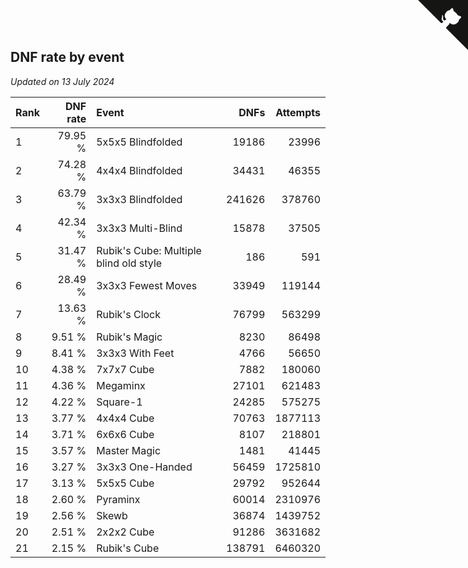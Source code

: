 ## DNF rate by event

*Updated on 13 July 2024*

| Rank | DNF rate | Event | DNFs | Attempts |
| :--- | ---: | :--- | ---: | ---: |
| 1 | 79.95 % | 5x5x5 Blindfolded | 19186 | 23996 |
| 2 | 74.28 % | 4x4x4 Blindfolded | 34431 | 46355 |
| 3 | 63.79 % | 3x3x3 Blindfolded | 241626 | 378760 |
| 4 | 42.34 % | 3x3x3 Multi-Blind | 15878 | 37505 |
| 5 | 31.47 % | Rubik's Cube: Multiple blind old style | 186 | 591 |
| 6 | 28.49 % | 3x3x3 Fewest Moves | 33949 | 119144 |
| 7 | 13.63 % | Rubik's Clock | 76799 | 563299 |
| 8 | 9.51 % | Rubik's Magic | 8230 | 86498 |
| 9 | 8.41 % | 3x3x3 With Feet | 4766 | 56650 |
| 10 | 4.38 % | 7x7x7 Cube | 7882 | 180060 |
| 11 | 4.36 % | Megaminx | 27101 | 621483 |
| 12 | 4.22 % | Square-1 | 24285 | 575275 |
| 13 | 3.77 % | 4x4x4 Cube | 70763 | 1877113 |
| 14 | 3.71 % | 6x6x6 Cube | 8107 | 218801 |
| 15 | 3.57 % | Master Magic | 1481 | 41445 |
| 16 | 3.27 % | 3x3x3 One-Handed | 56459 | 1725810 |
| 17 | 3.13 % | 5x5x5 Cube | 29792 | 952644 |
| 18 | 2.60 % | Pyraminx | 60014 | 2310976 |
| 19 | 2.56 % | Skewb | 36874 | 1439752 |
| 20 | 2.51 % | 2x2x2 Cube | 91286 | 3631682 |
| 21 | 2.15 % | Rubik's Cube | 138791 | 6460320 |


<a href="https://github.com/JustinTimeCuber/wca_statistics" class="github-corner" aria-label="View source on Github"><svg width="80" height="80" viewBox="0 0 250 250" style="fill:#151513; color:#fff; position: absolute; top: 0; border: 0; right: 0;" aria-hidden="true"><path d="M0,0 L115,115 L130,115 L142,142 L250,250 L250,0 Z"></path><path d="M128.3,109.0 C113.8,99.7 119.0,89.6 119.0,89.6 C122.0,82.7 120.5,78.6 120.5,78.6 C119.2,72.0 123.4,76.3 123.4,76.3 C127.3,80.9 125.5,87.3 125.5,87.3 C122.9,97.6 130.6,101.9 134.4,103.2" fill="currentColor" style="transform-origin: 130px 106px;" class="octo-arm"></path><path d="M115.0,115.0 C114.9,115.1 118.7,116.5 119.8,115.4 L133.7,101.6 C136.9,99.2 139.9,98.4 142.2,98.6 C133.8,88.0 127.5,74.4 143.8,58.0 C148.5,53.4 154.0,51.2 159.7,51.0 C160.3,49.4 163.2,43.6 171.4,40.1 C171.4,40.1 176.1,42.5 178.8,56.2 C183.1,58.6 187.2,61.8 190.9,65.4 C194.5,69.0 197.7,73.2 200.1,77.6 C213.8,80.2 216.3,84.9 216.3,84.9 C212.7,93.1 206.9,96.0 205.4,96.6 C205.1,102.4 203.0,107.8 198.3,112.5 C181.9,128.9 168.3,122.5 157.7,114.1 C157.9,116.9 156.7,120.9 152.7,124.9 L141.0,136.5 C139.8,137.7 141.6,141.9 141.8,141.8 Z" fill="currentColor" class="octo-body"></path></svg></a><style>.github-corner:hover .octo-arm{animation:octocat-wave 560ms ease-in-out}@keyframes octocat-wave{0%,100%{transform:rotate(0)}20%,60%{transform:rotate(-25deg)}40%,80%{transform:rotate(10deg)}}@media (max-width:500px){.github-corner:hover .octo-arm{animation:none}.github-corner .octo-arm{animation:octocat-wave 560ms ease-in-out}}</style>
